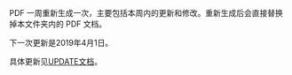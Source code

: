 PDF 一周重新生成一次，主要包括本周内的更新和修改。重新生成后会直接替换掉本文件夹内的 PDF 文档。

下一次更新是2019年4月1日。

具体更新见[UPDATE文档](https://github.com/Snowming04/The-Hacker-Playbook-3-Translation/blob/master/UPDATE.md)。

